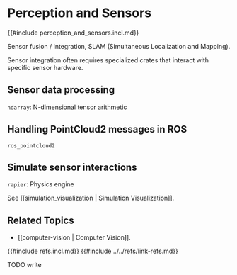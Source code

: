 # Perception and Sensors

{{#include perception_and_sensors.incl.md}}

Sensor fusion / integration, SLAM (Simultaneous Localization and Mapping).

Sensor integration often requires specialized crates that interact with specific sensor hardware.

## Sensor data processing

`ndarray`: N-dimensional tensor arithmetic

## Handling PointCloud2 messages in ROS

`ros_pointcloud2`

## Simulate sensor interactions

`rapier`: Physics engine

See [[simulation_visualization | Simulation Visualization]].

## Related Topics

- [[computer-vision | Computer Vision]].

{{#include refs.incl.md}}
{{#include ../../refs/link-refs.md}}

<div class="hidden">
TODO write
</div>
